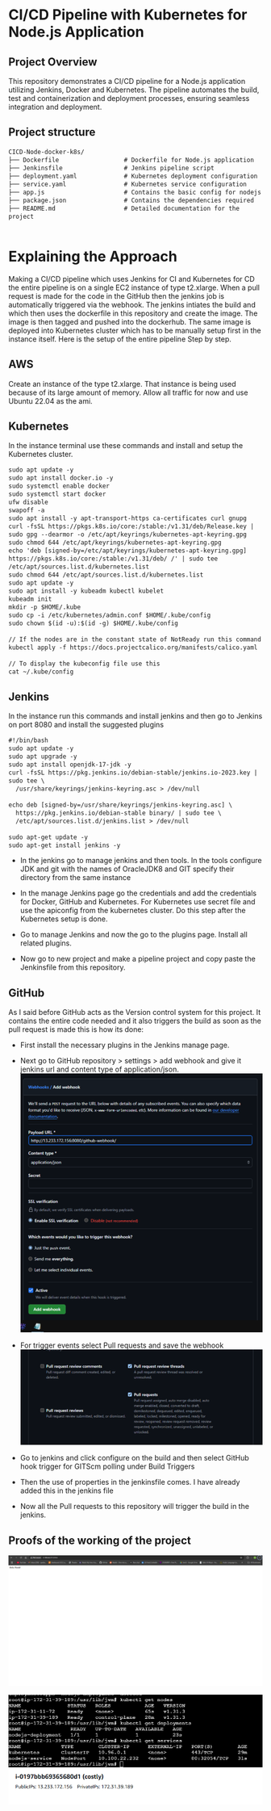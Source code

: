 # CI/CD Pipeline with Kubernetes for Node.js Application 

## Project Overview
This repository demonstrates a CI/CD pipeline for a Node.js application utilizing Jenkins, Docker and Kubernetes. The pipeline automates the build, test and containerization and deployment processes, ensuring seamless integration and deployment. 

## Project structure 
```
CICD-Node-docker-k8s/
├── Dockerfile                  # Dockerfile for Node.js application
├── Jenkinsfile                 # Jenkins pipeline script
├── deployment.yaml             # Kubernetes deployment configuration
├── service.yaml                # Kubernetes service configuration
├── app.js                      # Contains the basic config for nodejs  
├── package.json                # Contains the dependencies required
├── README.md                   # Detailed documentation for the project
 
```

# Explaining the Approach 
Making a CI/CD pipeline which uses Jenkins for CI and Kubernetes for CD the entire pipeline is on a single EC2 instance of type t2.xlarge. When a pull request is made for the code in the GitHub then the jenkins job is automatically triggered via the webhook.
The jenkins intiates the build and which then uses the dockerfile in this repository and create the image. The image is then tagged and pushed into the dockerhub. 
The same image is deployed into Kubernetes cluster which has to be manually setup first in the instance itself.
Here is the setup of the entire pipeline Step by step. 

## AWS 
Create an instance of the type t2.xlarge. That instance is being used because of its large amount of memory.  Allow all traffic for now and use Ubuntu 22.04 as the ami. 

## Kubernetes
In the instance terminal use these commands and install and setup the Kubernetes cluster. 

```
sudo apt update -y 
sudo apt install docker.io -y 
sudo systemctl enable docker
sudo systemctl start docker
ufw disable 
swapoff -a 
sudo apt install -y apt-transport-https ca-certificates curl gnupg
curl -fsSL https://pkgs.k8s.io/core:/stable:/v1.31/deb/Release.key | sudo gpg --dearmor -o /etc/apt/keyrings/kubernetes-apt-keyring.gpg
sudo chmod 644 /etc/apt/keyrings/kubernetes-apt-keyring.gpg
echo 'deb [signed-by=/etc/apt/keyrings/kubernetes-apt-keyring.gpg] https://pkgs.k8s.io/core:/stable:/v1.31/deb/ /' | sudo tee /etc/apt/sources.list.d/kubernetes.list
sudo chmod 644 /etc/apt/sources.list.d/kubernetes.list
sudo apt update -y 
sudo apt install -y kubeadm kubectl kubelet
kubeadm init 
mkdir -p $HOME/.kube
sudo cp -i /etc/kubernetes/admin.conf $HOME/.kube/config
sudo chown $(id -u):$(id -g) $HOME/.kube/config

// If the nodes are in the constant state of NotReady run this command 
kubectl apply -f https://docs.projectcalico.org/manifests/calico.yaml

// To display the kubeconfig file use this 
cat ~/.kube/config
```


## Jenkins
In the instance run this commands and install jenkins and then go to Jenkins on port 8080 and install the suggested plugins  
```
#!/bin/bash
sudo apt update -y
sudo apt upgrade -y
sudo apt install openjdk-17-jdk -y
curl -fsSL https://pkg.jenkins.io/debian-stable/jenkins.io-2023.key | sudo tee \
  /usr/share/keyrings/jenkins-keyring.asc > /dev/null
  
echo deb [signed-by=/usr/share/keyrings/jenkins-keyring.asc] \
  https://pkg.jenkins.io/debian-stable binary/ | sudo tee \
  /etc/apt/sources.list.d/jenkins.list > /dev/null

sudo apt-get update -y
sudo apt-get install jenkins -y
```

- In the jenkins go to manage jenkins and then tools. In the tools configure JDK and git with the names of OracleJDK8 and GIT specify their directory from the same instance 

- In the manage Jenkins page go the credentials and add the credentials for Docker, GitHub and Kubernetes. For Kubernetes use secret file and use the apiconfig from the kubernetes cluster. Do this step after the Kubernetes setup is done. 

- Go to manage Jenkins and now the go to the plugins page. Install all related plugins. 

- Now go to new project and make a pipeline project and copy paste the Jenkinsfile from this repository. 


## GitHub 
As I said before GitHub acts as the Version control system for this project. It contains the entire code needed and it also triggers the build as soon as the pull request is made this is how its done: 

- First install the necessary plugins in the Jenkins manage page. 

- Next go to GitHub repository > settings > add webhook and give it jenkins url and content type of application/json. 
![Alt text](<./resources/image (41).png>)

- For trigger events select Pull requests and save the webhook 
![Alt text](<./resources/image (40).png>)

- Go to jenkins and click configure on the build and then select GitHub hook trigger for GITScm polling under Build Triggers 

- Then the use of properties in the jenkinsfile comes. I have already added this in the jenkins file 

- Now all the Pull requests to this repository will trigger the build in the jenkins. 

## Proofs of the working of the project 
![Alt text](<./resources/image (42).png>)

![Alt text](<./resources//image (43).png>)